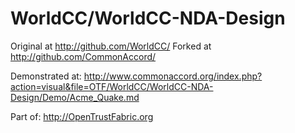 # WorldCC/WorldCC-NDA-Design

Original at http://github.com/WorldCC/
Forked at http://github.com/CommonAccord/

Demonstrated at:
http://www.commonaccord.org/index.php?action=visual&file=OTF/WorldCC/WorldCC-NDA-Design/Demo/Acme_Quake.md

Part of: http://OpenTrustFabric.org


